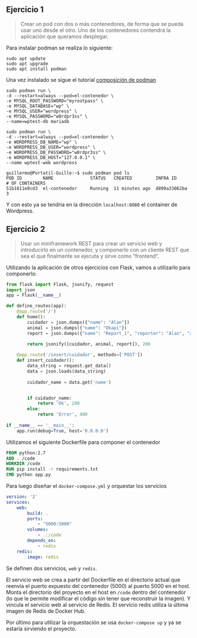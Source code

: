 ## Ejercicio 1
>Crear un pod con dos o más contenedores, de forma que se pueda  usar uno desde el otro. Uno de los contenedores contendrá la aplicación  que queramos desplegar.

Para instalar podman se realiza lo siguiente:

```
sudo apt update
sudo apt upgrade
sudo apt install podman
```

Una vez instalado se sigue el tutorial [composición de podman](https://developers.redhat.com/blog/2019/01/15/podman-managing-containers-pods/)


```
sudo podman run \
-d --restart=always --pod=el-contenedor \
-e MYSQL_ROOT_PASSWORD="myrootpass" \
-e MYSQL_DATABASE="wp" \
-e MYSQL_USER="wordpress" \
-e MYSQL_PASSWORD="w0rdpr3ss" \
--name=wptest-db mariadb
```

```
sudo podman run \
-d --restart=always --pod=el-contenedor \
-e WORDPRESS_DB_NAME="wp" \
-e WORDPRESS_DB_USER="wordpress" \
-e WORDPRESS_DB_PASSWORD="w0rdpr3ss" \
-e WORDPRESS_DB_HOST="127.0.0.1" \
--name wptest-web wordpress
```

```
guillermo@Portatil-Guille:~$ sudo podman pod ls
POD ID        NAME         		STATUS   CREATED         INFRA ID      # OF CONTAINERS
51b1611e0cd3  el-contenedor     Running  11 minutes ago  d890a33062ba  3
```

Y con esto ya se tendría en la dirección `localhost:8080` el container de Wordpress.


## Ejercicio 2
>Usar un miniframework REST para crear un servicio web y introducirlo en un contenedor, y componerlo con un cliente REST que sea el que finalmente se ejecuta y sirve como “frontend”.

Utilizando la aplicación de otros ejercicios con Flask, vamos a utilizarlo para componerlo:

```python
from flask import Flask, jsonify, request
import json
app = Flask(__name__)

def define_routes(app):
	@app.route('/')
	def home():
		cuidador = json.dumps({"name": "Alan"})
		animal = json.dumps({"name": "Okapi"})
		report = json.dumps({"name": "Report_1", "reporter": "Alan", "animal": "Okapi", "report": "Okapis are fine! They have eaten everything!"})

		return jsonify([cuidador, animal, report]), 200
		
	@app.route('/insert/cuidador', methods=['POST'])
	def insert_cuidador():
		data_string = request.get_data()
		data = json.loads(data_string)
		
		cuidador_name = data.get('name')


		if cuidador_name:
			return 'Ok', 200
		else:
			return 'Error', 400
		
if __name__ == '__main__':
    app.run(debug=True, host='0.0.0.0')
```

Utilizamos el siguiente Dockerfile para componer el contenedor

```dockerfile
FROM python:2.7
ADD . /code
WORKDIR /code
RUN pip install -r requirements.txt
CMD python app.py
```

Para luego diseñar el `docker-compose.yml` y orquestar los servicios

```yaml
version: '2'
services:
    web:
        build: .
        ports:
            - "5000:5000"
        volumes:
            - .:/code
        depends_on:
            - redis
    redis:
        image: redis

```

Se definen dos servicios, `web` y `redis`. 

El servicio web se crea a partir del Dockerfile en el directorio actual que reenvía el puerto expuesto del contenedor (5000) al puerto 5000 en el host.
Monta el directorio del proyecto en el host en `/code` dentro del contenedor (lo que le permite modificar el código sin tener que reconstruir la imagen).
Y vincula el servicio web al servicio de Redis. El servicio redis utiliza la última imagen de Redis de Docker Hub.

Por último para utilizar la orquestación se usa `docker-compose up` y ya se estaría sirviendo el proyecto.